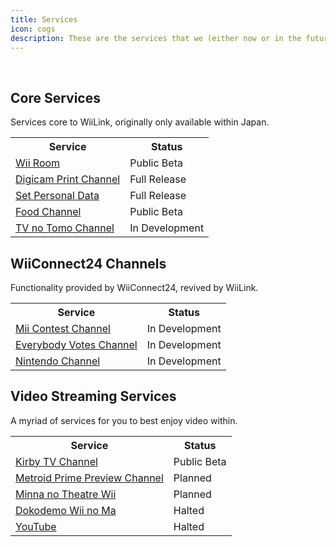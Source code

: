 ```yaml
---
title: Services
icon: cogs
description: These are the services that we (either now or in the future) maintain and their current state in development.
---
```


<br>
<div class="center">

## Core Services
Services core to WiiLink, originally only available within Japan.
<table>
    <tr>
        <th>Service</th>
        <th>Status</th>
    </tr>
    <tr>
        <td> <a href="/services/wii-room">Wii Room</a> </td>
        <td class="publicly-available">Public Beta</td>
    </tr>
    <tr>
        <td> <a href="/services/digicam">Digicam Print Channel</a> </td>
        <td class="publicly-available">Full Release</td>
    </tr>
    <tr>
        <td> <a href="/services/spd">Set Personal Data</a> </td>
        <td class="publicly-available">Full Release</td>
    </tr>
    <tr>
        <td> <a href="/services/demae">Food Channel</a> </td>
        <td class="publicly-available">Public Beta</td>
    </tr>
    <tr>
        <td> <a href="/services/tv-helper">TV no Tomo Channel</a> </td>
        <td class="in-development">In Development</td>
    </tr>
</table>

## WiiConnect24 Channels
Functionality provided by WiiConnect24, revived by WiiLink.

<table>
    <tr>
        <th>Service</th>
        <th>Status</th>
    </tr>
        <tr>
        <td> <a href="/services/w/contest">Mii Contest Channel</a> </td>
        <td class="in-development">In Development</td>
    </tr>
    <tr>
        <td> <a href="/services/w/politics">Everybody Votes Channel</a> </td>
        <td class="in-development">In Development</td>
    </tr>
    <tr>
        <td> <a href="/services/w/nintendo">Nintendo Channel</a> </td>
        <td class="in-development">In Development</td>
    </tr>
</table>

## Video Streaming Services
A myriad of services for you to best enjoy video within.

<table>
    <tr>
        <th>Service</th>
        <th>Status</th>
    </tr>
    <tr>
        <td> <a href="/services/s/kirby-tv">Kirby TV Channel</a> </td>
        <td class="publicly-available">Public Beta</td>
    </tr>
    <tr>
        <td> <a href="/services/s/mprime">Metroid Prime Preview Channel</a> </td>
        <td class="in-development">Planned</td>
    </tr>
    <tr>
        <td> <a href="/services/s/theatre">Minna no Theatre Wii</a> </td>
        <td class="in-development">Planned</td>
    </tr>
    <tr>
        <td> <a href="/services/dokodemo">Dokodemo Wii no Ma</a> </td>
        <td class="not-started">Halted</td>
    </tr>
    <tr>
        <td> <a href="/services/s/youtube">YouTube</a> </td>
        <td class="not-started">Halted</td>
    </tr>
</table>

</div>
